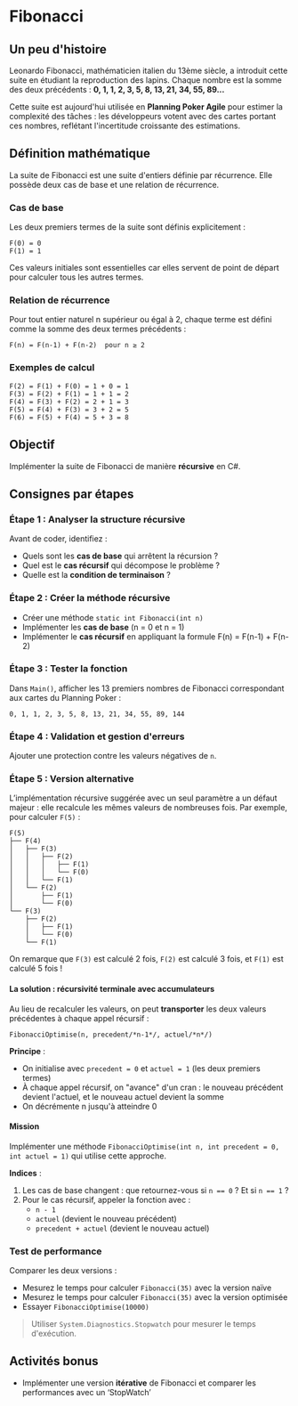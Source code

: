 # Fibonacci

## Un peu d'histoire

Leonardo Fibonacci, mathématicien italien du 13ème siècle, a introduit cette suite en étudiant la reproduction des lapins. Chaque nombre est la somme des deux précédents : **0, 1, 1, 2, 3, 5, 8, 13, 21, 34, 55, 89...**

Cette suite est aujourd'hui utilisée en **Planning Poker Agile** pour estimer la complexité des tâches : les développeurs votent avec des cartes portant ces nombres, reflétant l'incertitude croissante des estimations.


## Définition mathématique

La suite de Fibonacci est une suite d'entiers définie par récurrence. Elle possède deux cas de base et une relation de récurrence.

### Cas de base

Les deux premiers termes de la suite sont définis explicitement :
```
F(0) = 0
F(1) = 1
```

Ces valeurs initiales sont essentielles car elles servent de point de départ pour calculer tous les autres termes.

### Relation de récurrence

Pour tout entier naturel n supérieur ou égal à 2, chaque terme est défini comme la somme des deux termes précédents :

```
F(n) = F(n-1) + F(n-2)  pour n ≥ 2
```

### Exemples de calcul

```
F(2) = F(1) + F(0) = 1 + 0 = 1
F(3) = F(2) + F(1) = 1 + 1 = 2
F(4) = F(3) + F(2) = 2 + 1 = 3
F(5) = F(4) + F(3) = 3 + 2 = 5
F(6) = F(5) + F(4) = 5 + 3 = 8
```

## Objectif

Implémenter la suite de Fibonacci de manière **récursive** en C#.

## Consignes par étapes

### Étape 1 : Analyser la structure récursive

Avant de coder, identifiez :
- Quels sont les **cas de base** qui arrêtent la récursion ?
- Quel est le **cas récursif** qui décompose le problème ?
- Quelle est la **condition de terminaison** ?

### Étape 2 : Créer la méthode récursive

- Créer une méthode `static int Fibonacci(int n)`
- Implémenter les **cas de base** (n = 0 et n = 1)
- Implémenter le **cas récursif** en appliquant la formule F(n) = F(n-1) + F(n-2)

### Étape 3 : Tester la fonction

Dans  `Main()`, afficher les 13 premiers nombres de Fibonacci correspondant aux cartes du Planning Poker :

```
0, 1, 1, 2, 3, 5, 8, 13, 21, 34, 55, 89, 144
```

### Étape 4 : Validation et gestion d'erreurs

Ajouter une protection contre les valeurs négatives de `n`.

### Étape 5 : Version alternative

L’implémentation récursive suggérée avec un seul paramètre a un défaut majeur : elle recalcule les mêmes valeurs de nombreuses fois. Par exemple, pour calculer `F(5)` :

```
F(5)
├── F(4)
│   ├── F(3)
│   │   ├── F(2)
│   │   │   ├── F(1)
│   │   │   └── F(0)
│   │   └── F(1)
│   └── F(2)
│       ├── F(1)
│       └── F(0)
└── F(3)
    ├── F(2)
    │   ├── F(1)
    │   └── F(0)
    └── F(1)
```

On remarque que `F(3)` est calculé 2 fois, `F(2)` est calculé 3 fois, et `F(1)` est calculé 5 fois !


#### La solution : récursivité terminale avec accumulateurs

Au lieu de recalculer les valeurs, on peut **transporter** les deux valeurs précédentes à chaque appel récursif :

```
FibonacciOptimise(n, precedent/*n-1*/, actuel/*n*/)
```

**Principe** :
- On initialise avec `precedent = 0` et `actuel = 1` (les deux premiers termes)
- À chaque appel récursif, on "avance" d'un cran : le nouveau précédent devient l'actuel, et le nouveau actuel devient la somme
- On décrémente n jusqu'à atteindre 0

#### Mission

Implémenter une méthode `FibonacciOptimise(int n, int precedent = 0, int actuel = 1)` qui utilise cette approche.

**Indices** :
1. Les cas de base changent : que retournez-vous si `n == 0` ? Et si `n == 1` ?
2. Pour le cas récursif, appeler la fonction avec :
   - `n - 1`
   - `actuel` (devient le nouveau précédent)
   - `precedent + actuel` (devient le nouveau actuel)

### Test de performance

Comparer les deux versions :
- Mesurez le temps pour calculer `Fibonacci(35)` avec la version naïve
- Mesurez le temps pour calculer `Fibonacci(35)` avec la version optimisée
- Essayer `FibonacciOptimise(10000)`

> Utiliser `System.Diagnostics.Stopwatch` pour mesurer le temps d'exécution.

## Activités bonus
- Implémenter une version **itérative** de Fibonacci et comparer les performances avec un ‘StopWatch’
